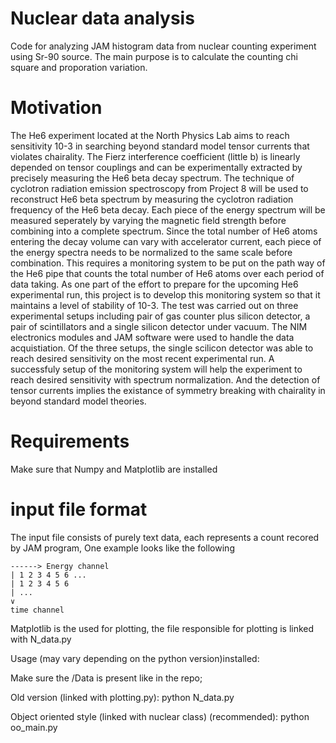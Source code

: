 # Nuclear data analysis
Code for analyzing JAM histogram data from nuclear counting experiment using Sr-90 source.
The main purpose is to calculate the counting chi square and proporation variation.

# Motivation
The He6 experiment located at the North Physics Lab aims to reach sensitivity 10-3 in searching 
beyond standard model tensor currents that violates chairality. The Fierz interference coefficient (little b) 
is linearly depended on tensor couplings and can be experimentally extracted by precisely measuring the He6 
beta decay spectrum. The technique of cyclotron radiation emission spectroscopy from Project 8 will be used to
reconstruct He6 beta spectrum by measuring the cyclotron radiation frequency of the He6 beta decay. 
Each piece of the energy spectrum will be measured seperately by varying the magnetic field strength before 
combining into a complete spectrum. Since the total number of He6 atoms entering the decay volume can vary 
with accelerator current, each piece of the energy spectra needs to be normalized to the same scale before combination. 
This requires a monitoring system to be put on the path way of the He6 pipe that counts the total number of He6 atoms 
over each period of data taking. As one part of the effort to prepare for the upcoming He6 experimental run, 
this project is to develop this monitoring system so that it maintains a level of stability of 10-3.
The test was carried out on three experimental setups including pair of gas counter plus silicon detector, 
a pair of scintillators and a single silicon detector under vacuum. The NIM electronics modules and JAM software were 
used to handle the data acquistiation. Of the three setups, the single scilicon detector was able to reach desired 
sensitivity on the most recent experimental run. A successfuly setup of the monitoring system will help the experiment 
to reach desired sensitivity with spectrum normalization. And the detection of tensor currents implies the existance 
of symmetry breaking with chairality in beyond standard model theories.

# Requirements
Make sure that Numpy and Matplotlib are installed

# input file format
The input file consists of purely text data, each represents a count recored by JAM program,
One example looks like the following

    ------> Energy channel
    | 1 2 3 4 5 6 ...
    | 1 2 3 4 5 6
    | ...
    ∨
    time channel

Matplotlib is the used for plotting, the file responsible for plotting is linked with N_data.py

Usage (may vary depending on the python version)installed:

Make sure the /Data is present like in the repo;

Old version (linked with plotting.py):
    python N_data.py 

Object oriented style (linked with nuclear class) (recommended):
    python oo_main.py


